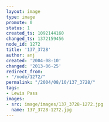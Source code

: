 ```yaml
---
layout: image
type: image
promote: 0
status: 1
created_ts: 1092144160
changed_ts: 1372159456
node_id: 1272
title: '137_3728'
author: anj
created: '2004-08-10'
changed: '2013-06-25'
redirect_from:
- "/node/1272/"
permalink: "/2004/08/10/137_3728/"
tags:
- Lewis Pass
images:
- src: image/images/137_3728-1272.jpg
  name: 137_3728-1272.jpg
---
```


